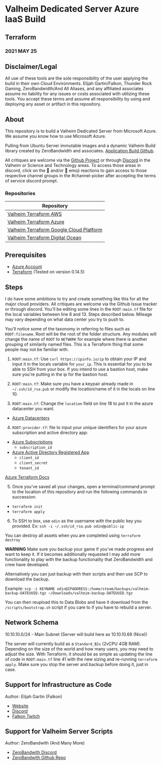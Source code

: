 # Valheim Dedicated Server Azure IaaS Build

## Terraform

### 2021 MAY 25

## Disclaimer/Legal

All use of these tools are the sole responsibility of the user applying the build in their own Cloud Environments.  Elijah Gartin/Falkon, Thunder Rock Gaming, ZeroBandwidth/And All Aliases, and any affiliated associates assume no liability for any issues or costs associated with utilizing these tools. You accept these terms and assume all responsibility by using and deploying any asset or artifact in this repository.

## About

This repository is to build a Valheim Dedicated Server from Microsoft Azure.  We assume you know how to use Microsoft Azure.

Pulling from Ubuntu Server immutable images and a dynamic Valheim Build library created by ZeroBandwidth and associates. [Application Build Github](https://github.com/Nimdy/Dedicated_Valheim_Server_Script.git). 

All critiques are welcome via the [Github Project](https://github.com/users/ElijahGartin/projects/2) or through [Discord](https://discord.gg/Trwr3Ty) in the Valheim or Science and Technology areas. To access those areas in discord, click on the :evergreen_tree: and/or :rocket: emoji reactions to gain access to those respective channel groups in the #channel-picker after accepting the terms of service discord prompt.

### Repositories

| Repository  |
| ----------- |
| [Valheim Terraform AWS](https://github.com/ElijahGartin/valheim-dedicated-server-aws)     |
| [Valheim Terraform Azure](https://github.com/ElijahGartin/valheim-dedicated-server-azure)   |
| [Valheim Terraform Google Cloud Platform](https://github.com/ElijahGartin/valheim-dedicated-server-gcp)            |
| [Valheim Terraform Digital Ocean](https://github.com/ElijahGartin/valheim-dedicated-server-digio)            |


## Prerequisites

  - [Azure Account](https://azure.microsoft.com/en-us/free/)
  - [Terraform](https://www.terraform.io/downloads.html) (Tested on version 0.14.5)

## Steps
I do have some ambitions to try and create something like this for all the major cloud providers. All critiques are welcome via the Github Issue tracker or through discord.
You'll be editing some lines in the `ROOT:main.tf` file for the local variables between line 8 and 13. Steps described below. Mileage may vary depending on what data center you try to push to.

You'll notice some of the taxonomy in referring to files such as `ROOT:filename`.  Root will be the root of the folder structure. Any modules will change the name of `ROOT` to `NETWORK` for example where there is another grouping of similarily named files.  This is a Terraform thing that some people may not be familiar with.

1. `ROOT:main.tf`: Use `curl https://ipinfo.io/ip` to obtain your IP and input it in the locals variable for `your_ip`. This is essential for you to be able to SSH from your box.  If you intend to use a bastion host, make sure you're putting in the ip for the bastion host.

2. `ROOT:main.tf`: Make sure you have a keypair already made in `~/.ssh/id_rsa.pub` or modify the location/name of it in the locals on line 10.

3. `ROOT:main.tf`: Change the `location` field on line 18 to put it in the azure datacenter you want. 
  - [Azure Datacenters](https://azure.microsoft.com/en-us/global-infrastructure/geographies/)

4. `ROOT:provider.tf`: file to input your unique identifiers for your azure subscription and active directory app: 
  - [Azure Subscriptions](https://portal.azure.com/#blade/Microsoft_Azure_Billing/SubscriptionsBlade)
    - `subscription_id`
  - [Azure Active Directory Registered App](https://portal.azure.com/#blade/Microsoft_AAD_IAM/ActiveDirectoryMenuBlade/RegisteredApps)
    - `client_id`
    - `client_secret`
    - `tenant_id`

  [Azure Terraform Docs](https://registry.terraform.io/providers/hashicorp/azurerm/latest/docs)

5. Once you've saved all your changes, open a terminal/command prompt to the location of this repository and run the following commands in succession:
  - `terraform init`
  - `terraform apply`

6. To SSH to box, use `odin` as the username with the public key you provided. Ex: `ssh -i ~/.ssh/id_rsa.pub odin@public-ip`

  You can destroy all assets when you are completed using `terraform destroy`

  **WARNING**
  Make sure you backup your game if you've made progress and want to keep it. If it becomes additionally requested I may add more functionality to play with the backup functionality that ZeroBandwidth and crew have developed.

  Alternatively you can just backup with their scripts and then use SCP to download the backup.

  Example:
  ```scp -i KEYNAME odin@IPADDRESS:/home/steam/backups/valheim-backup-DATEUUID.tgz ~/Downloads/valheim-backup-DATEUUID.tgz```

  You can then reupload this to Data Blobs and have it download from the `/scripts/bootstrap.sh` script if you care to if you have to rebuild a server.

## Network Schema

10.10.10.0/24 - Main Subnet (Server will build here as 10.10.10.69 (Nice))

The server will currently build as a `Standard_B2s` (2vCPU 4GB RAM). Depending on the size of the world and how many users, you may need to adjust the size. With Terraform, it should be as simple as updating the line of code in `ROOT:main.tf` line 41 with the new sizing and re-running `terraform apply`. Make sure you stop the server and backup before doing it, just in case.

## Support for Infrastructure as Code

Author: Elijah Gartin (Falkon)

- [Website](https://www.thunderrockgaming.com)
- [Discord](https://discord.gg/Trwr3Ty)
- [Falkon Twitch](https://twitch.tv/FalkonTTV)

## Support for Valheim Server Scripts

Author: ZeroBandwith (And Many More)

- [ZeroBandwith Discord](https://discord.gg/ejgQUfc)
- [ZeroBandwith Github Repo](https://github.com/Nimdy/Dedicated_Valheim_Server_Script.git)